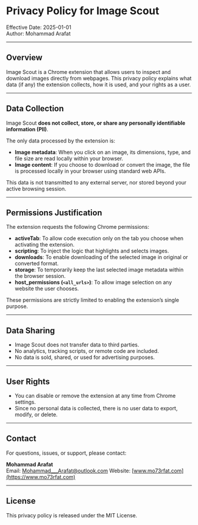 # Privacy Policy for Image Scout

Effective Date: 2025-01-01  
Author: Mohammad Arafat  

---

## Overview
Image Scout is a Chrome extension that allows users to inspect and download images directly from webpages. This privacy policy explains what data (if any) the extension collects, how it is used, and your rights as a user.

---

## Data Collection
Image Scout **does not collect, store, or share any personally identifiable information (PII)**.  

The only data processed by the extension is:

- **Image metadata**: When you click on an image, its dimensions, type, and file size are read locally within your browser.  
- **Image content**: If you choose to download or convert the image, the file is processed locally in your browser using standard web APIs.

This data is not transmitted to any external server, nor stored beyond your active browsing session.

---

## Permissions Justification
The extension requests the following Chrome permissions:

- **activeTab**: To allow code execution only on the tab you choose when activating the extension.  
- **scripting**: To inject the logic that highlights and selects images.  
- **downloads**: To enable downloading of the selected image in original or converted format.  
- **storage**: To temporarily keep the last selected image metadata within the browser session.  
- **host_permissions (`<all_urls>`)**: To allow image selection on any website the user chooses.

These permissions are strictly limited to enabling the extension’s single purpose.

---

## Data Sharing
- Image Scout does not transfer data to third parties.  
- No analytics, tracking scripts, or remote code are included.  
- No data is sold, shared, or used for advertising purposes.

---

## User Rights
- You can disable or remove the extension at any time from Chrome settings.  
- Since no personal data is collected, there is no user data to export, modify, or delete.

---

## Contact
For questions, issues, or support, please contact:  

**Mohammad Arafat**  
Email: Mohammad___Arafat@outlook.com
Website: [www.mo73rfat.com](https://www.mo73rfat.com)

---

## License
This privacy policy is released under the MIT License.  